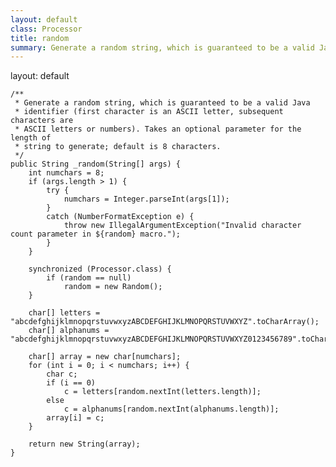 ```yaml
---
layout: default
class: Processor
title: random
summary: Generate a random string, which is guaranteed to be a valid Java identifier
---
```

layout: default

	/**
	 * Generate a random string, which is guaranteed to be a valid Java
	 * identifier (first character is an ASCII letter, subsequent characters are
	 * ASCII letters or numbers). Takes an optional parameter for the length of
	 * string to generate; default is 8 characters.
	 */
	public String _random(String[] args) {
		int numchars = 8;
		if (args.length > 1) {
			try {
				numchars = Integer.parseInt(args[1]);
			}
			catch (NumberFormatException e) {
				throw new IllegalArgumentException("Invalid character count parameter in ${random} macro.");
			}
		}

		synchronized (Processor.class) {
			if (random == null)
				random = new Random();
		}

		char[] letters = "abcdefghijklmnopqrstuvwxyzABCDEFGHIJKLMNOPQRSTUVWXYZ".toCharArray();
		char[] alphanums = "abcdefghijklmnopqrstuvwxyzABCDEFGHIJKLMNOPQRSTUVWXYZ0123456789".toCharArray();

		char[] array = new char[numchars];
		for (int i = 0; i < numchars; i++) {
			char c;
			if (i == 0)
				c = letters[random.nextInt(letters.length)];
			else
				c = alphanums[random.nextInt(alphanums.length)];
			array[i] = c;
		}

		return new String(array);
	}
